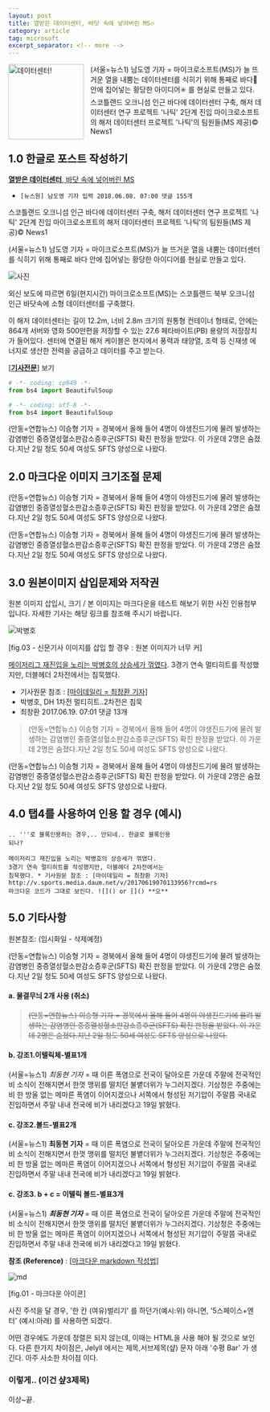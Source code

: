 ```yaml
---
layout: post
title: 열받은 데이터센터, 바닷 속에 넣어버린 MS🔥
category: article
tag: microsoft
excerpt_separator: <!-- more -->
---
```

<img alt="데이터센터!" width="150" align="left" style="padding: 0px 10px 0px 0px;" src="http://news.microsoft.com/uploads/2016/01/IMG_1298-Assembly.jpg" >

(서울=뉴스1) 남도영 기자 = 마이크로소프트(MS)가 늘 뜨거운 열을 내뿜는 데이터센터를 식히기 위해 통째로 바다🌊 안에 집어넣는 황당한 아이디어✳️ 를 현실로 만들고 있다. 스코틀랜드 오크니섬 인근 바다에 데이터센터 구축, 해저 데이터센터 연구 프로젝트 '나틱' 2단계 진입 마이크로소프트의 해저 데이터센터 프로젝트 '나틱'의 팀원들(MS 제공)© News1
<!-- more -->

## 1.0 한글로 포스트 작성하기

[**열받은 데이터센터**, 바닷 속에 넣어버린 MS](http://v.media.daum.net/v/20180608070036024?rcmd=rn)  
- `[뉴스원] 남도영 기자 입력 2018.06.08. 07:00 댓글 155개`

스코틀랜드 오크니섬 인근 바다에 데이터센터 구축, 해저 데이터센터 연구 프로젝트 '나틱' 2단계 진입 마이크로소프트의 해저 데이터센터 프로젝트 '나틱'의 팀원들(MS 제공)© News1

(서울=뉴스1) 남도영 기자 = 마이크로소프트(MS)가 늘 뜨거운 열을 내뿜는 데이터센터를 식히기 위해 통째로 바다 안에 집어넣는 황당한 아이디어를 현실로 만들고 있다.

![__사진__](https://img1.daumcdn.net/thumb/R658x0.q70/?fname=https://t1.daumcdn.net/news/201806/08/NEWS1/20180608070009225tqgc.jpg)

외신 보도에 따르면 6일(현지시간) 마이크로소프트(MS)는 스코틀랜드 북부 오크니섬 인근 바닷속에 소형 데이터센터를 구축했다.

이 해저 데이터센터는 길이 12.2m, 너비 2.8m 크기의 원통형 컨테이너 형태로, 안에는 864개 서버와 영화 500만편을 저장할 수 있는 27.6 페타바이트(PB) 용량의 저장장치가 들어있다. 센터에 연결된 해저 케이블은 현지에서 풍력과 태양열, 조력 등 신재생 에너지로 생산한 전력을 공급하고 데이터를 주고 받는다.   

[[**기사전문**]](http://v.media.daum.net/v/20180608070036024?rcmd=rn) 보기

```python
# -*- coding: cp949 -*-
from bs4 import BeautifulSoup

# -*- coding: utf-8 -*-
from bs4 import BeautifulSoup
```

(안동=연합뉴스) 이승형 기자 = 경북에서 올해 들어 4명이 야생진드기에 물려 발생하는 감염병인 중증열성혈소판감소증후군(SFTS) 확진 판정을 받았다. 이 가운데 2명은 숨졌다.지난 2일 청도 50세 여성도 SFTS 양성으로 나왔다.

## 2.0 마크다운 이미지 크기조절 문제

(안동=연합뉴스) 이승형 기자 = 경북에서 올해 들어 4명이 야생진드기에 물려 발생하는 감염병인 중증열성혈소판감소증후군(SFTS) 확진 판정을 받았다. 이 가운데 2명은 숨졌다.지난 2일 청도 50세 여성도 SFTS 양성으로 나왔다.

(안동=연합뉴스) 이승형 기자 = 경북에서 올해 들어 4명이 야생진드기에 물려 발생하는 감염병인 중증열성혈소판감소증후군(SFTS) 확진 판정을 받았다. 이 가운데 2명은 숨졌다.지난 2일 청도 50세 여성도 SFTS 양성으로 나왔다.

## 3.0 원본이미지 삽입문제와 저작권

원본 이미지 삽입시, 크기 / 본 이미지는 마크다운을 테스트 해보기 위한 사진 인용첨부 입니다. 자세한 기사는 해당 링크를 참조해 주시기 바랍니다.

![__박병호__](http://img1.daumcdn.net/thumb/R658x0.q70/?fname=http://t1.daumcdn.net/news/201706/19/mydaily/20170619070132804jdtb.jpg)

[fig.03 - 신문기사 이미지를 삽입 할 경우 : 원본 이미지가 너무 커]

[메이저리그 재진입을 노리는 박병호의 상승세가 꺾였다](http://v.sports.media.daum.net/v/20170619070133956?rcmd=rs). 3경기 연속 멀티히트를 작성했지만, 더블헤더 2차전에서는 침묵했다.

* 기사원문 참조 : [[마이데일리 = 최창환 기자]](http://v.sports.media.daum.net/v/20170619070133956?rcmd=rs)
* 박병호, DH 1차전 멀티히트..2차전은 침묵
* 최창환 2017.06.19. 07:01 댓글 13개      


>(안동=연합뉴스) 이승형 기자 = 경북에서 올해 들어 4명이 야생진드기에 물려 발생하는 감염병인 중증열성혈소판감소증후군(SFTS) 확진 판정을 받았다. 이 가운데 2명은 숨졌다.지난 2일 청도 50세 여성도 SFTS 양성으로 나왔다.

(안동=연합뉴스) 이승형 기자 = 경북에서 올해 들어 4명이 야생진드기에 물려 발생하는 감염병인 중증열성혈소판감소증후군(SFTS) 확진 판정을 받았다. 이 가운데 2명은 숨졌다.지난 2일 청도 50세 여성도 SFTS 양성으로 나왔다.

## 4.0 탭4를 사용하여 인용 할 경우 (예시)     

```
.. '''로 블록인용하는 경우,.. 안되네.. 한글로 블록인용
되나?

메이저리그 재진입을 노리는 박병호의 상승세가 꺾였다.
3경기 연속 멀티히트를 작성했지만, 더블헤더 2차전에서는
침묵했다. * 기사원문 참조 : [마이데일리 = 최창환 기자]
http://v.sports.media.daum.net/v/20170619070133956?rcmd=rs
마크다운 코드가 그대로 보인다. ![]() or []() **오**
```
## 5.0 기타사항

원본참조: (임시화일 - 삭제예정)

(안동=연합뉴스) 이승형 기자 = 경북에서 올해 들어 4명이 야생진드기에 물려 발생하는 감염병인 중증열성혈소판감소증후군(SFTS) 확진 판정을 받았다. 이 가운데 2명은 숨졌다.지난 2일 청도 50세 여성도 SFTS 양성으로 나왔다.

#### a. 물결무늬 2개 사용 (취소)

>~~(안동=연합뉴스) 이승형 기자 = 경북에서 올해 들어 4명이 야생진드기에 물려 발생하는 감염병인 중증열성혈소판감소증후군(SFTS) 확진 판정을 받았다. 이 가운데 2명은 숨졌다.지난 2일 청도 50세 여성도 SFTS 양성으로 나왔다.~~

#### b. 강조1.이텔릭체-별표1개

(서울=뉴스1) *최동현 기자* = 때 이른 폭염으로 전국이 달아오른 가운데 주말에 전국적인 비 소식이 전해지면서 한껏 맹위를 떨치던 불볕더위가 누그러지겠다. 기상청은 주중에는 비 한 방울 없는 메마른 폭염이 이어지겠으나 서쪽에서 형성된 저기압이 주말쯤 국내로 진입하면서 주말 내내 전국에 비가 내리겠다고 19일 밝혔다.

#### c. 강조2.볼드-별표2개

(서울=뉴스1) **최동현 기자** = 때 이른 폭염으로 전국이 달아오른 가운데 주말에 전국적인 비 소식이 전해지면서 한껏 맹위를 떨치던 불볕더위가 누그러지겠다. 기상청은 주중에는 비 한 방울 없는 메마른 폭염이 이어지겠으나 서쪽에서 형성된 저기압이 주말쯤 국내로 진입하면서 주말 내내 전국에 비가 내리겠다고 19일 밝혔다.

#### c. 강조3. b + c = 이텔릭 볼드-별표3개

(서울=뉴스1) ***최동현 기자*** = 때 이른 폭염으로 전국이 달아오른 가운데 주말에 전국적인 비 소식이 전해지면서 한껏 맹위를 떨치던 불볕더위가 누그러지겠다. 기상청은 주중에는 비 한 방울 없는 메마른 폭염이 이어지겠으나 서쪽에서 형성된 저기압이 주말쯤 국내로 진입하면서 주말 내내 전국에 비가 내리겠다고 19일 밝혔다.

**참조 (Reference)** : [[마크다운 markdown 작성법](https://gist.github.com/ihoneymon/652be052a0727ad59601)]

![md](https://encrypted-tbn0.gstatic.com/images?q=tbn:ANd9GcQCrW1gO6FLyEOlsoJcJVMFpHF0Fu_aAfhkq8OeBxbufIG0tAyMsw)

[fig.01 - 마크다운 아이콘]

사진 주석을 달 경우, '한 칸 (여유)벌리기' 를 하던가(예시:위) 아니면, '5스페이스+엔터' (예시:아래) 를 사용하면 되겠다.

어떤 경우에도 가운데 정렬은 되지 않는데, 이때는 HTML을 사용 해야 될 것으로 보인다. 다른 한가지 차이점은, Jelyll 에서는 제목,서브제목(샾) 문자 아래 '수평 Bar' 가 생긴다. 아주 사소한 차이점 이다.

### 이렇게.. (이건 샾3제목)

이상~끝.
